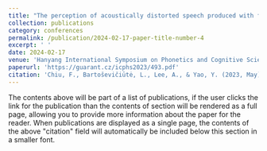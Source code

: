 ```yaml
---
title: "The perception of acoustically distorted speech produced with face masks in multilingual multi-talker environments"
collection: publications
category: conferences
permalink: /publication/2024-02-17-paper-title-number-4
excerpt: ' '
date: 2024-02-17
venue: 'Hanyang International Symposium on Phonetics and Cognitive Sciences of Language 2023'
paperurl: 'https://guarant.cz/icphs2023/493.pdf'
citation: 'Chiu, F., Bartoševičiūtė, L., Lee, A., & Yao, Y. (2023, May). Perceiving speech produced with face masks in competing talker environments. In Hanyang International Symposium on Phonetics and Cognitive Sciences of Language 2023.'
---
```


The contents above will be part of a list of publications, if the user clicks the link for the publication than the contents of section will be rendered as a full page, allowing you to provide more information about the paper for the reader. When publications are displayed as a single page, the contents of the above "citation" field will automatically be included below this section in a smaller font.

